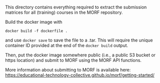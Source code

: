 This directory contains everything required to extract the submission matrices for all (training) courses in the MORF repository.

Build the docker image with

```
docker build -f dockerfile .
```

and use `docker save` to save the file to a .tar. This will require the unique container ID provided at the end of the `docker build` output.

Then, put the docker image somewhere public (i.e., a public S3 bucket or https location) and submit to MORF using the MORF API functions.

More information about submitting to MORF is available here: https://educational-technology-collective.github.io/morf/getting-started/


